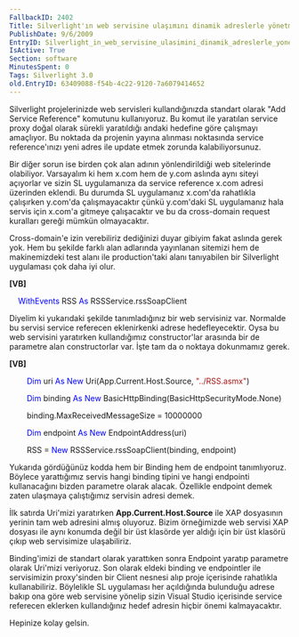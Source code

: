 ```yaml
---
FallbackID: 2402
Title: Silverlight'ın web servisine ulaşımını dinamik adreslerle yönetmek.
PublishDate: 9/6/2009
EntryID: Silverlight_in_web_servisine_ulasimini_dinamik_adreslerle_yonetmek
IsActive: True
Section: software
MinutesSpent: 0
Tags: Silverlight 3.0
old.EntryID: 63409088-f54b-4c22-9120-7a6079414652
---
```

Silverlight projelerinizde web servisleri kullandığınızda standart
olarak "Add Service Reference" komutunu kullanıyoruz. Bu komut ile
yaratılan service proxy doğal olarak sürekli yaratıldığı andaki hedefine
göre çalışmayı amaçlıyor. Bu noktada da projenin yayına alınması
noktasında service reference'ınızı yeni adres ile update etmek zorunda
kalabiliyorsunuz.

Bir diğer sorun ise birden çok alan adının yönlendirildiği web
sitelerinde olabiliyor. Varsayalım ki hem x.com hem de y.com aslında
aynı siteyi açıyorlar ve sizin SL uygulamanıza da service reference
x.com adresi üzerinden eklendi. Bu durumda SL uygulamanız x.com'da
rahatlıkla çalışırken y.com'da çalışmayacaktır çünkü y.com'daki SL
uygulamanız hala servis için x.com'a gitmeye çalışacaktır ve bu da
cross-domain request kuralları gereği mümkün olmayacaktır.

Cross-domain'e izin verebiliriz dediğinizi duyar gibiyim fakat aslında
gerek yok. Hem bu şekilde farklı alan adlarında yayınlanan sitemizi hem
de makinemizdeki test alanı ile production'taki alanı tanıyabilen bir
Silverlight uygulaması çok daha iyi olur.

**[VB]**

    <span style="color: blue;">WithEvents</span> RSS <span
style="color: blue;">As</span> RSSService.rssSoapClient

Diyelim ki yukarıdaki şekilde tanımladığınız bir web servisiniz var.
Normalde bu servisi service referecen eklenirkenki adrese
hedefleyecektir. Oysa bu web servisini yaratırken kullandığımız
constructor'lar arasında bir de parametre alan constructorlar var. İşte
tam da o noktaya dokunmamız gerek.

**[VB]**

        <span style="color: blue;">Dim</span> uri <span
style="color: blue;">As</span> <span style="color: blue;">New</span>
Uri(App.Current.Host.Source, <span
style="color: #a31515;">"../RSS.asmx"</span>)

        <span style="color: blue;">Dim</span> binding <span
style="color: blue;">As</span> <span style="color: blue;">New</span>
BasicHttpBinding(BasicHttpSecurityMode.None)

        binding.MaxReceivedMessageSize = 10000000

        <span style="color: blue;">Dim</span> endpoint <span
style="color: blue;">As</span> <span style="color: blue;">New</span>
EndpointAddress(uri)

        RSS = <span style="color: blue;">New</span>
RSSService.rssSoapClient(binding, endpoint)

Yukarıda gördüğünüz kodda hem bir Binding hem de endpoint tanımlıyoruz.
Böylece yarattığımız servis hangi binding tipini ve hangi endpointi
kullanacağını bizden parametre olarak alacak. Özellikle endpoint demek
zaten ulaşmaya çalıştığımız servisin adresi demek.

İlk satırda Uri'mizi yaratırken **App.Current.Host.Source** ile XAP
dosyasının yerinin tam web adresini almış oluyoruz. Bizim örneğimizde
web servisi XAP dosyası ile aynı konumda değil bir üst klasörde yer
aldığı için bir üst klasörü çıkıp web servisimize ulaşabiliriz.

Binding'imizi de standart olarak yarattıken sonra Endpoint yaratıp
parametre olarak Uri'mizi veriyoruz. Son olarak eldeki binding ve
endpointler ile servisimizin proxy'sinden bir Client nesnesi alıp proje
içerisinde rahatlıkla kullanabiliriz. Böylelikle SL uygulaması her
açıldığında bulunduğu adrese bakıp ona göre web servisine yönelip sizin
Visual Studio içerisinde service referecen eklerken kullandığınız hedef
adresin hiçbir önemi kalmayacaktır.

Hepinize kolay gelsin.


